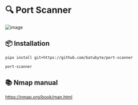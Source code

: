 # 🔍 Port Scanner
![image](https://github.com/user-attachments/assets/3703870d-e708-4f26-b66b-888b1c91a5c5)

## 📦 Installation
```bash
pipx install git+https://github.com/batubyte/port-scanner
```
```bash
port-scanner
```

## 📚 Nmap manual
https://nmap.org/book/man.html
